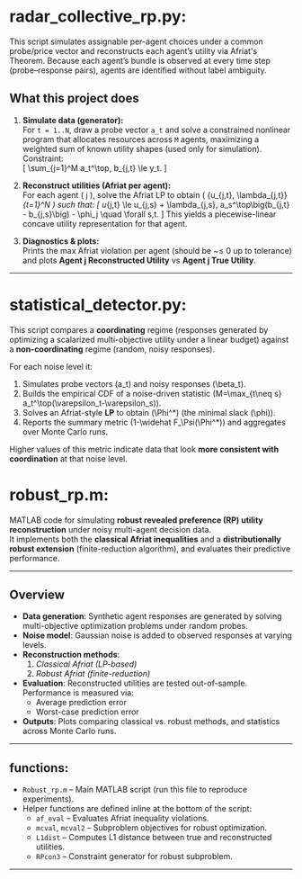 # radar_collective_rp.py: 

This script simulates assignable per-agent choices under a common probe/price vector and reconstructs each agent’s utility via Afriat's Theorem. 
Because each agent’s bundle is observed at every time step (probe–response pairs), agents are identified without label ambiguity. 

## What this project does

1. **Simulate data (generator):**  
   For `t = 1..N`, draw a probe vector `a_t` and solve a constrained nonlinear program that allocates resources across `M` agents, maximizing a weighted sum of known utility shapes (used only for simulation).
    Constraint:  
   \[
   \sum_{j=1}^M a_t^\top\, b_{j,t} \le y_t.
   \]

3. **Reconstruct utilities (Afriat per agent):**  
   For each agent \( j \), solve the Afriat LP to obtain \( \{u_{j,t}, \lambda_{j,t}\}_{t=1}^N \) such that:
   \[
   u_{j,t} \le u_{j,s} + \lambda_{j,s}\, a_s^\top\big(b_{j,t} - b_{j,s}\big) - \phi_j \quad \forall s,t.
   \]
   This yields a piecewise-linear concave utility representation for that agent.

4. **Diagnostics & plots:**  
   Prints the max Afriat violation per agent (should be ~≤ 0 up to tolerance) and plots **Agent j Reconstructed Utility** vs **Agent j True Utility**.

---


# statistical_detector.py:

This script compares a **coordinating** regime (responses generated by optimizing a scalarized multi-objective utility under a linear budget) against a **non-coordinating** regime (random, noisy responses). 

For each noise level it:

1. Simulates probe vectors \(a_t\) and noisy responses \(\beta_t\).
2. Builds the empirical CDF of a noise-driven statistic \(M=\max_{t\neq s} a_t^\top(\varepsilon_t-\varepsilon_s)\).
3. Solves an Afriat-style **LP** to obtain \(\Phi^\*\) (the minimal slack \(\phi\)).
4. Reports the summary metric \(1-\widehat F_\Psi(\Phi^\*)\) and aggregates over Monte Carlo runs.

Higher values of this metric indicate data that look **more consistent with coordination** at that noise level.

# robust_rp.m:

MATLAB code for simulating **robust revealed preference (RP) utility reconstruction** under noisy multi-agent decision data.  
It implements both the **classical Afriat inequalities** and a **distributionally robust extension** (finite-reduction algorithm), and evaluates their predictive performance.

---

## Overview

- **Data generation**: Synthetic agent responses are generated by solving multi-objective optimization problems under random probes.  
- **Noise model**: Gaussian noise is added to observed responses at varying levels.  
- **Reconstruction methods**:
  1. *Classical Afriat (LP-based)*  
  2. *Robust Afriat (finite-reduction)*  
- **Evaluation**: Reconstructed utilities are tested out-of-sample. Performance is measured via:
  - Average prediction error  
  - Worst-case prediction error  
- **Outputs**: Plots comparing classical vs. robust methods, and statistics across Monte Carlo runs.

---


## functions:

- `Robust_rp.m` – Main MATLAB script (run this file to reproduce experiments).  
- Helper functions are defined inline at the bottom of the script:
  - `af_eval` – Evaluates Afriat inequality violations.  
  - `mcval`, `mcval2` – Subproblem objectives for robust optimization.  
  - `L1dist` – Computes L1 distance between true and reconstructed utilities.  
  - `RPcon3` – Constraint generator for robust subproblem.  

---








